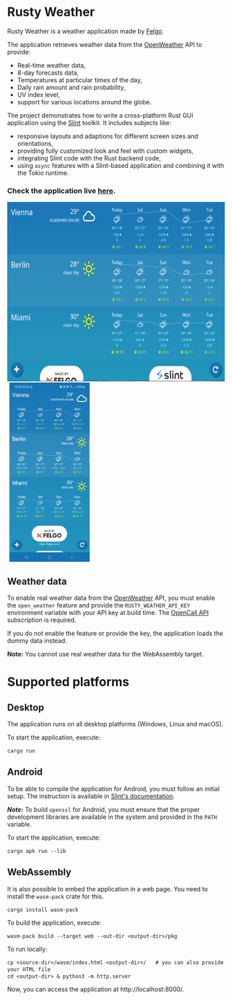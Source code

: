 # Rusty Weather

Rusty Weather is a weather application made by [Felgo](https://felgo.com/).

The application retrieves weather data from the [OpenWeather](https://openweathermap.org/) API to provide:
* Real-time weather data,
* 8-day forecasts data,
* Temperatures at particular times of the day,
* Daily rain amount and rain probability,
* UV index level,
* support for various locations around the globe.

 The project demonstrates how to write a cross-platform Rust GUI application using the [Slint](https://slint.dev/) toolkit.
 It includes subjects like:
 * responsive layouts and adaptions for different screen sizes and orientations,
 * providing fully customized look and feel with custom widgets,
 * integrating Slint code with the Rust backend code,
 * using `async` features with a Slint-based application and combining it with the Tokio runtime.

### Check the application live [here](https://felgosdk.github.io/RustyWeather/).

<p>
  <img src="docs/img/desktop-preview.png" height="415px" />
  <img src="docs/img/android-preview.png" height="415px" hspace="5" />
</p>

## Weather data
To enable real weather data from the [OpenWeather](https://openweathermap.org/) API, you must enable the `open_weather` feature and provide the `RUSTY_WEATHER_API_KEY` environment variable with your API key at build time. The [OpenCall API](https://openweathermap.org/price#onecall) subscription is required.

If you do not enable the feature or provide the key, the application loads the dummy data instead.

**Note:** You cannot use real weather data for the WebAssembly target.

# Supported platforms

## Desktop
The application runs on all desktop platforms (Windows, Linux and macOS).

To start the application, execute:

```
cargo run
```

## Android
To be able to compile the application for Android, you must follow an initial setup. The instruction is available in [Slint's documentation](https://snapshots.slint.dev/master/docs/rust/slint/android/#building-and-deploying).
   
***Note:*** To build `openssl` for Android, you must ensure that the proper development libraries are available in the system and provided in the `PATH` variable.

To start the application, execute:

```
cargo apk run --lib
```

## WebAssembly
It is also possible to embed the application in a web page. You need to install the `wasm-pack` crate for this.

```
cargo install wasm-pack
```

To build the application, execute:

```
wasm-pack build --target web --out-dir <output-dir>/pkg
```
   
To run locally:

```
cp <source-dir>/wasm/index.html <output-dir>/   # you can also provide your HTML file
cd <output-dir> & python3 -m http.server
```

Now, you can access the application at http://localhost:8000/.
